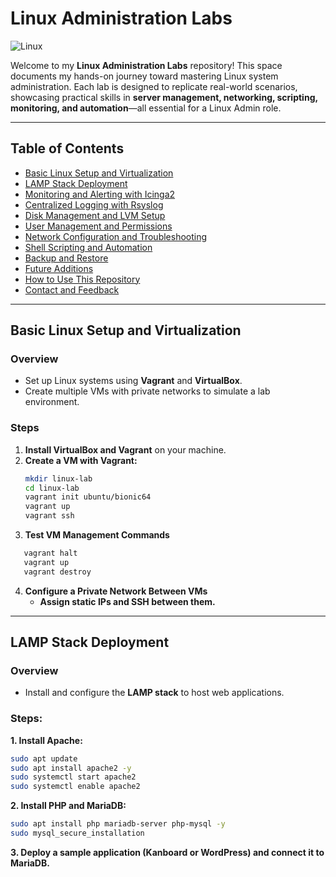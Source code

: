 # **Linux Administration Labs**  
![Linux](https://img.shields.io/badge/Linux-Admin-blue?style=flat&logo=linux)  

Welcome to my **Linux Administration Labs** repository! This space documents my hands-on journey toward mastering Linux system administration. Each lab is designed to replicate real-world scenarios, showcasing practical skills in **server management, networking, scripting, monitoring, and automation**—all essential for a Linux Admin role.

---

## **Table of Contents**
- [Basic Linux Setup and Virtualization](#basic-linux-setup-and-virtualization)
- [LAMP Stack Deployment](#lamp-stack-deployment)
- [Monitoring and Alerting with Icinga2](#monitoring-and-alerting-with-icinga2)
- [Centralized Logging with Rsyslog](#centralized-logging-with-rsyslog)
- [Disk Management and LVM Setup](#disk-management-and-lvm-setup)
- [User Management and Permissions](#user-management-and-permissions)
- [Network Configuration and Troubleshooting](#network-configuration-and-troubleshooting)
- [Shell Scripting and Automation](#shell-scripting-and-automation)
- [Backup and Restore](#backup-and-restore)
- [Future Additions](#future-additions)
- [How to Use This Repository](#how-to-use-this-repository)
- [Contact and Feedback](#contact-and-feedback)

---

## **Basic Linux Setup and Virtualization**

### **Overview**  
- Set up Linux systems using **Vagrant** and **VirtualBox**.
- Create multiple VMs with private networks to simulate a lab environment.

### **Steps**
1. **Install VirtualBox and Vagrant** on your machine.
2. **Create a VM with Vagrant:**
   ```bash
   mkdir linux-lab
   cd linux-lab
   vagrant init ubuntu/bionic64
   vagrant up
   vagrant ssh
   ```
3. **Test VM Management Commands**
```bash
   vagrant halt
   vagrant up
   vagrant destroy
```
4. **Configure a Private Network Between VMs**
   - **Assign static IPs and SSH between them.**

---

 ## **LAMP Stack Deployment**

### **Overview**  
   - Install and configure the **LAMP stack** to host web applications.

### **Steps:**

**1. Install Apache:**
```bash
sudo apt update
sudo apt install apache2 -y
sudo systemctl start apache2
sudo systemctl enable apache2
```
**2. Install PHP and MariaDB:**
```bash
sudo apt install php mariadb-server php-mysql -y
sudo mysql_secure_installation
```
**3. Deploy a sample application (Kanboard or WordPress) and connect it to MariaDB.**






